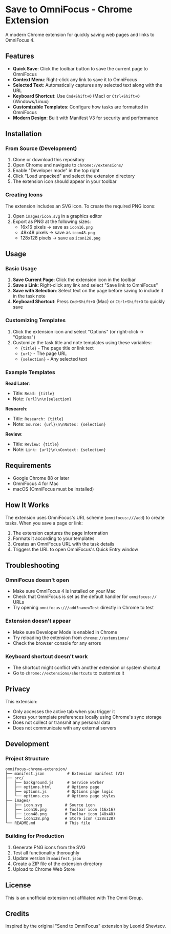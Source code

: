 # Save to OmniFocus - Chrome Extension

A modern Chrome extension for quickly saving web pages and links to OmniFocus 4.

## Features

- **Quick Save**: Click the toolbar button to save the current page to OmniFocus
- **Context Menu**: Right-click any link to save it to OmniFocus
- **Selected Text**: Automatically captures any selected text along with the URL
- **Keyboard Shortcut**: Use `Cmd+Shift+O` (Mac) or `Ctrl+Shift+O` (Windows/Linux)
- **Customizable Templates**: Configure how tasks are formatted in OmniFocus
- **Modern Design**: Built with Manifest V3 for security and performance

## Installation

### From Source (Development)

1. Clone or download this repository
2. Open Chrome and navigate to `chrome://extensions/`
3. Enable "Developer mode" in the top right
4. Click "Load unpacked" and select the extension directory
5. The extension icon should appear in your toolbar

### Creating Icons

The extension includes an SVG icon. To create the required PNG icons:

1. Open `images/icon.svg` in a graphics editor
2. Export as PNG at the following sizes:
   - 16x16 pixels → save as `icon16.png`
   - 48x48 pixels → save as `icon48.png`
   - 128x128 pixels → save as `icon128.png`

## Usage

### Basic Usage

1. **Save Current Page**: Click the extension icon in the toolbar
2. **Save a Link**: Right-click any link and select "Save link to OmniFocus"
3. **Save with Selection**: Select text on the page before saving to include it in the task note
4. **Keyboard Shortcut**: Press `Cmd+Shift+O` (Mac) or `Ctrl+Shift+O` to quickly save

### Customizing Templates

1. Click the extension icon and select "Options" (or right-click → "Options")
2. Customize the task title and note templates using these variables:
   - `{title}` - The page title or link text
   - `{url}` - The page URL
   - `{selection}` - Any selected text

### Example Templates

**Read Later**:
- Title: `Read: {title}`
- Note: `{url}\n\n{selection}`

**Research**:
- Title: `Research: {title}`
- Note: `Source: {url}\n\nNotes: {selection}`

**Review**:
- Title: `Review: {title}`
- Note: `Link: {url}\n\nContext: {selection}`

## Requirements

- Google Chrome 88 or later
- OmniFocus 4 for Mac
- macOS (OmniFocus must be installed)

## How It Works

The extension uses OmniFocus's URL scheme (`omnifocus:///add`) to create tasks. When you save a page or link:

1. The extension captures the page information
2. Formats it according to your templates
3. Creates an OmniFocus URL with the task details
4. Triggers the URL to open OmniFocus's Quick Entry window

## Troubleshooting

### OmniFocus doesn't open
- Make sure OmniFocus 4 is installed on your Mac
- Check that OmniFocus is set as the default handler for `omnifocus://` URLs
- Try opening `omnifocus:///add?name=Test` directly in Chrome to test

### Extension doesn't appear
- Make sure Developer Mode is enabled in Chrome
- Try reloading the extension from `chrome://extensions/`
- Check the browser console for any errors

### Keyboard shortcut doesn't work
- The shortcut might conflict with another extension or system shortcut
- Go to `chrome://extensions/shortcuts` to customize it

## Privacy

This extension:
- Only accesses the active tab when you trigger it
- Stores your template preferences locally using Chrome's sync storage
- Does not collect or transmit any personal data
- Does not communicate with any external servers

## Development

### Project Structure
```
omnifocus-chrome-extension/
├── manifest.json          # Extension manifest (V3)
├── src/
│   ├── background.js      # Service worker
│   ├── options.html       # Options page
│   ├── options.js         # Options page logic
│   └── options.css        # Options page styles
├── images/
│   ├── icon.svg          # Source icon
│   ├── icon16.png        # Toolbar icon (16x16)
│   ├── icon48.png        # Toolbar icon (48x48)
│   └── icon128.png       # Store icon (128x128)
└── README.md             # This file
```

### Building for Production

1. Generate PNG icons from the SVG
2. Test all functionality thoroughly
3. Update version in `manifest.json`
4. Create a ZIP file of the extension directory
5. Upload to Chrome Web Store

## License

This is an unofficial extension not affiliated with The Omni Group.

## Credits

Inspired by the original "Send to OmniFocus" extension by Leonid Shevtsov.